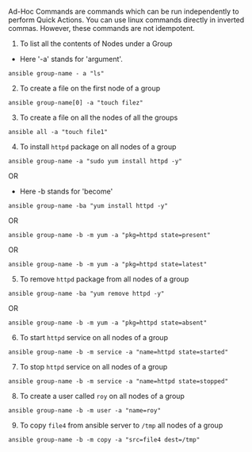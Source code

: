 Ad-Hoc Commands are commands which can be run independently to perform Quick Actions. You can use linux commands directly in inverted commas. However, these commands are not idempotent.
1. To list all the contents of Nodes under a Group
* Here '-a' stands for 'argument'. 
```
ansible group-name - a "ls"
```
2. To create a file on the first node of a group
```
ansible group-name[0] -a "touch filez"
```
3. To create a file on all the nodes of all the groups
```
ansible all -a "touch file1"
```
4. To install ```httpd``` package on all nodes of a group 
```
ansible group-name -a "sudo yum install httpd -y"
```
OR
* Here -b stands for 'become'
```
ansible group-name -ba "yum install httpd -y"
```
OR
```
ansible group-name -b -m yum -a "pkg=httpd state=present"
```
OR
```
ansible group-name -b -m yum -a "pkg=httpd state=latest"
```
5. To remove ```httpd``` package from all nodes of a group 
```
ansible group-name -ba "yum remove httpd -y"
```
OR 
```
ansible group-name -b -m yum -a "pkg=httpd state=absent"
```
6. To start ```httpd``` service on all nodes of a group
```
ansible group-name -b -m service -a "name=httpd state=started"
```
7. To stop ```httpd``` service on all nodes of a group
```
ansible group-name -b -m service -a "name=httpd state=stopped"
```
8. To create a user called ```roy``` on all nodes of a group
```
ansible group-name -b -m user -a "name=roy"
```
9. To copy ```file4``` from ansible server to ```/tmp``` all nodes of a group
```
ansible group-name -b -m copy -a "src=file4 dest=/tmp"
```
